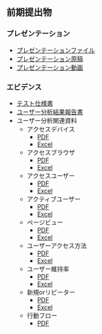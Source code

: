 ## 前期提出物
### プレゼンテーション
* [プレゼンテーションファイル](/_doc/early/presentation/pptx/presentation_v2.pptx)
* [プレゼンテーション原稿](/_doc/early/presentation/manuscript/プレゼン原稿_V2.docx)
* [プレゼンテーション動画](/_doc/early/presentation/mp4/presentation_v2.mp4)

### エビデンス
* [テスト仕様書](/_doc/early/evidence/テスト仕様書.xlsx)
* [ユーザー分析結果報告書](/_doc/early/evidence/ユーザー分析関連資料)
* ユーザー分析関連資料
    * アクセスデバイス
        * [PDF](/_doc/early/evidence/ユーザー分析関連資料/アクセスデバイス.pdf)
        * [Excel](/_doc/early/evidence/ユーザー分析関連資料/アクセスデバイス.xlsx)
    * アクセスブラウザ
        * [PDF](/_doc/early/evidence/ユーザー分析関連資料/アクセスブラウザ.pdf)
        * [Excel](/_doc/early/evidence/ユーザー分析関連資料/アクセスブラウザ.xlsx)
    * アクセスユーザー
        * [PDF](/_doc/early/evidence/ユーザー分析関連資料/アクセスユーザー.pdf)
        * [Excel](/_doc/early/evidence/ユーザー分析関連資料/アクセスユーザー.xlsx)
    * アクティブユーザー
        * [PDF](/_doc/early/evidence/ユーザー分析関連資料/アクティブユーザー.pdf)
        * [Excel](/_doc/early/evidence/ユーザー分析関連資料/アクティブユーザー.xlsx)
    * ページビュー
        * [PDF](/_doc/early/evidence/ユーザー分析関連資料/ページビュー.pdf)
        * [Excel](/_doc/early/evidence/ユーザー分析関連資料/ページビュー.xlsx)
    * ユーザーアクセス方法
        * [PDF](/_doc/early/evidence/ユーザー分析関連資料/ユーザーアクセス方法.pdf)
        * [Excel](/_doc/early/evidence/ユーザー分析関連資料/ユーザーアクセス方法.xlsx)
    * ユーザー維持率
        * [PDF](/_doc/early/evidence/ユーザー分析関連資料/ユーザー維持率.pdf)
        * [Excel](/_doc/early/evidence/ユーザー分析関連資料/ユーザー維持率.xlsx)
    * 新規orリピーター
        * [PDF](/_doc/early/evidence/ユーザー分析関連資料/新規orリピーター.pdf)
        * [Excel](/_doc/early/evidence/ユーザー分析関連資料/新規orリピーター.xlsx)
    * 行動フロー
        * [PDF](/_doc/early/evidence/ユーザー分析関連資料/行動フロー.pdf)
